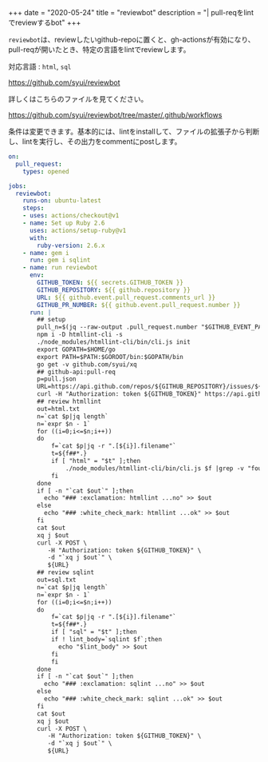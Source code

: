 +++
date = "2020-05-24"
title = "reviewbot"
description = "| pull-reqをlintでreviewするbot"
+++

`reviewbot`は、reviewしたいgithub-repoに置くと、gh-actionsが有効になり、pull-reqが開いたとき、特定の言語をlintでreviewします。

対応言語 : `html`, `sql`

https://github.com/syui/reviewbot

詳しくはこちらのファイルを見てください。

https://github.com/syui/reviewbot/tree/master/.github/workflows

条件は変更できます。基本的には、lintをinstallして、ファイルの拡張子から判断し、lintを実行し、その出力をcommentにpostします。

```yml:.github/workflows/reviewbot.yml
on:
  pull_request:
    types: opened

jobs:
  reviewbot:
    runs-on: ubuntu-latest
    steps:
    - uses: actions/checkout@v1
    - name: Set up Ruby 2.6
      uses: actions/setup-ruby@v1
      with:
        ruby-version: 2.6.x
    - name: gem i
      run: gem i sqlint
    - name: run reviewbot
      env:
        GITHUB_TOKEN: ${{ secrets.GITHUB_TOKEN }}
        GITHUB_REPOSITORY: ${{ github.repository }}
        URL: ${{ github.event.pull_request.comments_url }}
        GITHUB_PR_NUMBER: ${{ github.event.pull_request.number }}
      run: |
        ## setup
        pull_n=$(jq --raw-output .pull_request.number "$GITHUB_EVENT_PATH")
        npm i -D htmllint-cli -s
        ./node_modules/htmllint-cli/bin/cli.js init
        export GOPATH=$HOME/go
        export PATH=$PATH:$GOROOT/bin:$GOPATH/bin
        go get -v github.com/syui/xq
        ## github-api:pull-req
        p=pull.json
        URL=https://api.github.com/repos/${GITHUB_REPOSITORY}/issues/${pull_n}/comments
        curl -H "Authorization: token ${GITHUB_TOKEN}" https://api.github.com/repos/${GITHUB_REPOSITORY}/pulls/${pull_n}/files > $p
        ## review htmllint
        out=html.txt
        n=`cat $p|jq length`
        n=`expr $n - 1`
        for ((i=0;i<=$n;i++))
        do
        	f=`cat $p|jq -r ".[${i}].filename"`
        	t=${f##*.}
        	if [ "html" = "$t" ];then
        		./node_modules/htmllint-cli/bin/cli.js $f |grep -v "found 0 errors" >> $out
        	fi
        done
        if [ -n "`cat $out`" ];then
          echo "### :exclamation: htmllint ...no" >> $out
        else
          echo "### :white_check_mark: htmllint ...ok" >> $out
        fi
        cat $out
        xq j $out
        curl -X POST \
           -H "Authorization: token ${GITHUB_TOKEN}" \
           -d "`xq j $out`" \
           ${URL}
        ## review sqlint
        out=sql.txt
        n=`cat $p|jq length`
        n=`expr $n - 1`
        for ((i=0;i<=$n;i++))
        do
        	f=`cat $p|jq -r ".[${i}].filename"`
        	t=${f##*.}
        	if [ "sql" = "$t" ];then
            if ! lint_body=`sqlint $f`;then
              echo "$lint_body" >> $out
            fi
        	fi
        done
        if [ -n "`cat $out`" ];then
          echo "### :exclamation: sqlint ...no" >> $out
        else
          echo "### :white_check_mark: sqlint ...ok" >> $out
        fi
        cat $out
        xq j $out
        curl -X POST \
           -H "Authorization: token ${GITHUB_TOKEN}" \
           -d "`xq j $out`" \
           ${URL}
```
